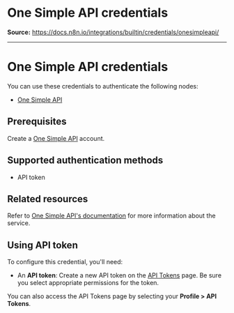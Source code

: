 # One Simple API credentials

**Source:** https://docs.n8n.io/integrations/builtin/credentials/onesimpleapi/

---

# One Simple API credentials

You can use these credentials to authenticate the following nodes:

- [One Simple API](../../app-nodes/n8n-nodes-base.onesimpleapi/)

## Prerequisites

Create a [One Simple API](https://onesimpleapi.com/register) account.

## Supported authentication methods

- API token

## Related resources

Refer to [One Simple API's documentation](https://onesimpleapi.com/docs) for more information about the service.

## Using API token

To configure this credential, you'll need:

- An **API token**: Create a new API token on the [API Tokens](https://onesimpleapi.com/user/api-tokens) page. Be sure you select appropriate permissions for the token.

You can also access the API Tokens page by selecting your **Profile > API Tokens**.
